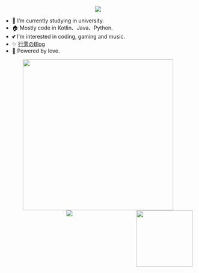 <p align="center">
<img src="https://capsule-render.vercel.app/api?type=waving&color=timeGradient&height=300&&section=header&text=HI%20THERE!&fontSize=90&fontAlign=50&fontAlignY=30&desc=I%E2%80%99m%20@Lyxot%20%F0%9F%91%8B&descAlign=50&descSize=30&descAlignY=60&animation=twinkling" />
</p>

- 🌱 I’m currently studying in university.
- 🏠 Mostly code in Kotlin、Java、Python.
- 💕 I'm interested in coding, gaming and music.
- ✨ [行雺のBlog](https://blog.hyli.xyz)
- 🚀 Powered by love.


<p align="center">
<img align="center" width="400" src="https://github-readme-stats.vercel.app/api?username=Lyxot&hide=issues&show_icons=true&hide_border=true&theme=transparent"/>
<img align="right" height="150" src="https://github-readme-stats.vercel.app/api/top-langs/?username=Lyxot&layout=compact&hide=javascript,html,css&hide_border=true&theme=transparent" />
</br>
<img align="center" src="https://skillicons.dev/icons?i=kotlin,java,py,cs,cpp,rust,html,md,docker,linux,windows,androidstudio,vscode&theme=light" />
</br>
</p>

<!--
**Lyxot/Lyxot** is a ✨ _special_ ✨ repository because its `README.md` (this file) appears on your GitHub profile.

Here are some ideas to get you started:

- 🔭 I’m currently working on ...
- 🌱 I’m currently learning ...
- 👯 I’m looking to collaborate on ...
- 🤔 I’m looking for help with ...
- 💬 Ask me about ...
- 📫 How to reach me: ...
- 😄 Pronouns: ...
- ⚡ Fun fact: ...
-->
